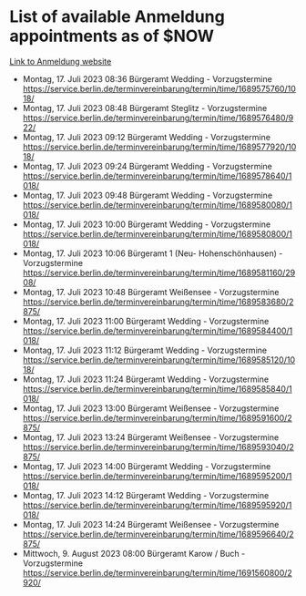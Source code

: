 # List of available Anmeldung appointments as of $NOW
[Link to Anmeldung website](https://service.berlin.de/terminvereinbarung/termin/tag.php?termin=1&anliegen[]=120686&dienstleisterlist=122210,122217,327316,122219,327312,122227,327314,122231,327346,122243,327348,122254,122252,329742,122260,329745,122262,329748,122271,327278,122273,327274,122277,327276,330436,122280,327294,122282,327290,122284,327292,122291,327270,122285,327266,122286,327264,122296,327268,150230,329760,122297,327286,122294,327284,122312,329763,122314,329775,122304,327330,122311,327334,122309,327332,317869,122281,327352,122279,329772,122283,122276,327324,122274,327326,122267,329766,122246,327318,122251,327320,122257,327322,122208,327298,122226,327300&herkunft=http%3A%2F%2Fservice.berlin.de%2Fdienstleistung%2F120686%2F)
- Montag, 17. Juli 2023 08:36 Bürgeramt Wedding - Vorzugstermine https://service.berlin.de/terminvereinbarung/termin/time/1689575760/1018/
- Montag, 17. Juli 2023 08:48 Bürgeramt Steglitz - Vorzugstermine https://service.berlin.de/terminvereinbarung/termin/time/1689576480/922/
- Montag, 17. Juli 2023 09:12 Bürgeramt Wedding - Vorzugstermine https://service.berlin.de/terminvereinbarung/termin/time/1689577920/1018/
- Montag, 17. Juli 2023 09:24 Bürgeramt Wedding - Vorzugstermine https://service.berlin.de/terminvereinbarung/termin/time/1689578640/1018/
- Montag, 17. Juli 2023 09:48 Bürgeramt Wedding - Vorzugstermine https://service.berlin.de/terminvereinbarung/termin/time/1689580080/1018/
- Montag, 17. Juli 2023 10:00 Bürgeramt Wedding - Vorzugstermine https://service.berlin.de/terminvereinbarung/termin/time/1689580800/1018/
- Montag, 17. Juli 2023 10:06 Bürgeramt 1 (Neu- Hohenschönhausen) - Vorzugstermine https://service.berlin.de/terminvereinbarung/termin/time/1689581160/2908/
- Montag, 17. Juli 2023 10:48 Bürgeramt Weißensee - Vorzugstermine https://service.berlin.de/terminvereinbarung/termin/time/1689583680/2875/
- Montag, 17. Juli 2023 11:00 Bürgeramt Wedding - Vorzugstermine https://service.berlin.de/terminvereinbarung/termin/time/1689584400/1018/
- Montag, 17. Juli 2023 11:12 Bürgeramt Wedding - Vorzugstermine https://service.berlin.de/terminvereinbarung/termin/time/1689585120/1018/
- Montag, 17. Juli 2023 11:24 Bürgeramt Wedding - Vorzugstermine https://service.berlin.de/terminvereinbarung/termin/time/1689585840/1018/
- Montag, 17. Juli 2023 13:00 Bürgeramt Weißensee - Vorzugstermine https://service.berlin.de/terminvereinbarung/termin/time/1689591600/2875/
- Montag, 17. Juli 2023 13:24 Bürgeramt Weißensee - Vorzugstermine https://service.berlin.de/terminvereinbarung/termin/time/1689593040/2875/
- Montag, 17. Juli 2023 14:00 Bürgeramt Wedding - Vorzugstermine https://service.berlin.de/terminvereinbarung/termin/time/1689595200/1018/
- Montag, 17. Juli 2023 14:12 Bürgeramt Wedding - Vorzugstermine https://service.berlin.de/terminvereinbarung/termin/time/1689595920/1018/
- Montag, 17. Juli 2023 14:24 Bürgeramt Weißensee - Vorzugstermine https://service.berlin.de/terminvereinbarung/termin/time/1689596640/2875/
- Mittwoch, 9. August 2023 08:00 Bürgeramt Karow / Buch - Vorzugstermine https://service.berlin.de/terminvereinbarung/termin/time/1691560800/2920/
